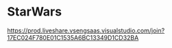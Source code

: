 # StarWars
https://prod.liveshare.vsengsaas.visualstudio.com/join?17EC024F780E01C1535A6BC13349D1CD32BA
